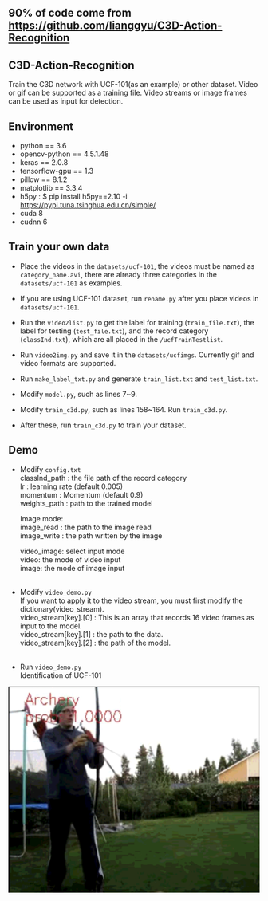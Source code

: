## 90% of code come from https://github.com/lianggyu/C3D-Action-Recognition
## C3D-Action-Recognition
Train the C3D network with UCF-101(as an example) or other dataset. Video or gif can be supported as a training file. Video streams or image frames can be used as input for detection.

## Environment
* python == 3.6
* opencv-python == 4.5.1.48
* keras == 2.0.8
* tensorflow-gpu == 1.3
* pillow == 8.1.2
* matplotlib == 3.3.4
* h5py : $ pip install h5py==2.10 -i https://pypi.tuna.tsinghua.edu.cn/simple/
* cuda 8
* cudnn 6
## Train your own data
* Place the videos in the `datasets/ucf-101`, the videos must be named as `category_name.avi`, there are already three categories in the `datasets/ucf-101` as examples.

* If you are using UCF-101 dataset, run `rename.py` after you place videos in `datasets/ucf-101`.

* Run the `video2list.py` to get the label for training (`train_file.txt`), the label for testing (`test_file.txt`), and the record category (`classInd.txt`), which are all placed in the `/ucfTrainTestlist`.

* Run `video2img.py` and save it in the `datasets/ucfimgs`. Currently gif and video formats are supported.

* Run `make_label_txt.py` and generate `train_list.txt` and `test_list.txt`.

* Modify `model.py`, such as lines 7~9.

* Modify `train_c3d.py`, such as lines 158~164. Run `train_c3d.py`.

* After these, run `train_c3d.py` to train your dataset.
## Demo
* Modify `config.txt`<br>
  classInd_path : the file path of the record category<br>
  lr : learning rate (default 0.005)<br>
  momentum : Momentum (default 0.9)<br>
  weights_path : path to the trained model<br>
  
  Image mode:<br>
  image_read : the path to the image read<br>
  image_write : the path written by the image<br>
  
  video_image: select input mode<br>
  video: the mode of video input<br>
  image: the mode of image input<br>
  <br>
* Modify `video_demo.py`<br>
  If you want to apply it to the video stream, you must first modify the dictionary(video_stream).<br>
  video_stream[key].[0] : This is an array that records 16 video frames as input to the model.<br>
  video_stream[key].[1] : the path to the data.<br>
  video_stream[key].[2] : the path of the model.<br>
  <br>
 * Run `video_demo.py`<br>
 Identification of UCF-101
 <img src="https://github.com/johnnysp1/C3D-tensorflow/blob/master/results/Archery.png"/>     

 
